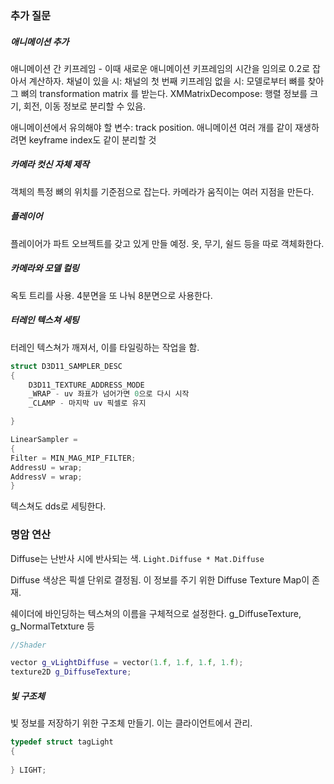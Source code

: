 ### 추가 질문
##### 애니메이션 추가
애니메이션 간 키프레임 - 이때 새로운 애니메이션 키프레임의 시간을 임의로 0.2로 잡아서 계산하자.
채널이 있을 시: 채널의 첫 번째 키프레임
없을 시: 모델로부터 뼈를 찾아 그 뼈의 transformation matrix 를 받는다.
XMMatrixDecompose: 행렬 정보를 크기, 회전, 이동 정보로 분리할 수 있음.

애니메이션에서 유의해야 할 변수: track position.
애니메이션 여러 개를 같이 재생하려면 keyframe index도 같이 분리할 것

##### 카메라 컷신 자체 제작
객체의 특정 뼈의 위치를 기준점으로 잡는다.
카메라가 움직이는 여러 지점을 만든다.

##### 플레이어
플레이어가 파트 오브젝트를 갖고 있게 만들 예정.
옷, 무기, 쉴드 등을 따로 객체화한다.

##### 카메라와 모델 컬링
옥토 트리를 사용.
4분면을 또 나눠 8분면으로 사용한다.

##### 터레인 텍스쳐 세팅
터레인 텍스쳐가 깨져서, 이를 타일링하는 작업을 함.
``` cpp
struct D3D11_SAMPLER_DESC
{
	D3D11_TEXTURE_ADDRESS_MODE
	_WRAP - uv 좌표가 넘어가면 0으로 다시 시작
	_CLAMP - 마지막 uv 픽셀로 유지

}

LinearSampler = 
{
Filter = MIN_MAG_MIP_FILTER;
AddressU = wrap;
AddressV = wrap;
}
```

텍스쳐도 dds로 세팅한다.

### 명암 연산
Diffuse는 난반사 시에 반사되는 색.
`Light.Diffuse * Mat.Diffuse`

Diffuse 색상은 픽셀 단위로 결정됨.
이 정보를 주기 위한 Diffuse Texture Map이 존재.

쉐이더에 바인딩하는 텍스쳐의 이름을 구체적으로 설정한다.
g_DiffuseTexture, g_NormalTetxture 등

``` cpp
//Shader

vector g_vLightDiffuse = vector(1.f, 1.f, 1.f, 1.f);
texture2D g_DiffuseTexture;
```


##### 빛 구조체
빛 정보를 저장하기 위한 구조체 만들기.
이는 클라이언트에서 관리.
``` cpp
typedef struct tagLight
{
	
} LIGHT;
```

